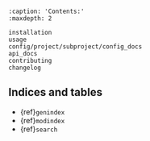 ```{include} ../README.md

```

```{toctree}
:caption: 'Contents:'
:maxdepth: 2

installation
usage
config/project/subproject/config_docs
api_docs
contributing
changelog
```

## Indices and tables

- {ref}`genindex`
- {ref}`modindex`
- {ref}`search`
